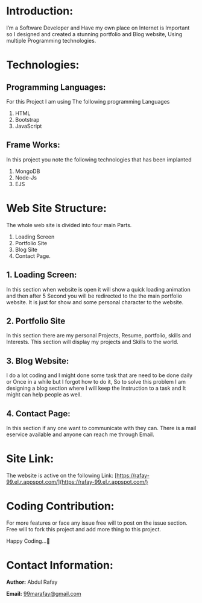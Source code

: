 # Introduction:

I’m a Software Developer and Have my own place on Internet is Important so I designed and created a stunning portfolio and Blog website, Using multiple Programming technologies.

# Technologies:

## Programming Languages:

For this Project I am using The following programming Languages

1. HTML 
2. Bootstrap
3. JavaScript

## Frame Works:

In this project you note the following technologies that has been implanted

1. MongoDB
2. Node-Js
3. EJS

# Web Site Structure:

The whole web site is divided into four main Parts.

1. Loading Screen
2. Portfolio Site
3. Blog Site
4. Contact Page.

## 1. Loading Screen:

In this section when website is open it will show a quick loading animation and then after 5 Second you will be redirected to the the main portfolio website. It is just for show and some personal character to the website.

## 2. Portfolio Site

In this section there are my personal Projects, Resume, portfolio, skills and Interests. This section will display my projects and Skills to the world.

## 3. Blog Website:

I do a lot coding and I might done some task that are need to be done daily or Once in a while but I forgot how to do it, So to solve this problem I am designing a blog section where I will keep the Instruction to a task and It might can help people as well.

## 4. Contact Page:

In this section if any one want to communicate with they can. There is a mail eservice available and anyone can reach me through Email.

# Site Link:

The website is active on the following Link: [https://rafay-99.el.r.appspot.com/](https://rafay-99.el.r.appspot.com/) 

# Coding Contribution:

For more features or face any issue free will to post on the issue section. Free will to fork this project and add more thing to this project.

Happy Coding…👋

# Contact Information:

**Author:** Abdul Rafay

**Email:** [99marafay@gmail.com](mailto:99marafay@gmail.com)
